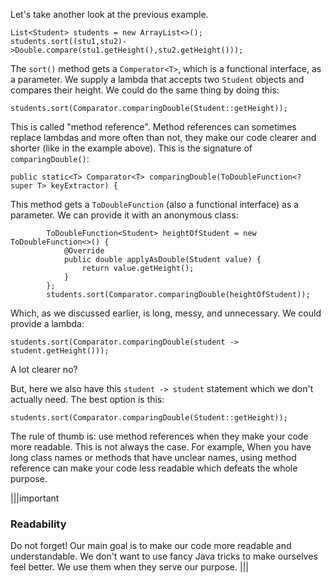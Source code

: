 Let's take another look at the previous example.
```
List<Student> students = new ArrayList<>();
students.sort((stu1,stu2)->Double.compare(stu1.getHeight(),stu2.getHeight()));
```
The `sort()` method gets a `Comperator<T>`, which is a functional interface, as a parameter.
We supply a lambda that accepts two `Student` objects and compares their height.
We could do the same thing by doing this:
```
students.sort(Comparator.comparingDouble(Student::getHeight));
```
This is called "method reference".
Method references can sometimes replace lambdas and more often than not, they make our code clearer and shorter (like in the example above).
This is the signature of `comparingDouble()`:
```
public static<T> Comparator<T> comparingDouble(ToDoubleFunction<? super T> keyExtractor) {
```
This method gets a `ToDoubleFunction` (also a functional interface) as a parameter.
We can provide it with an anonymous class:
```
        ToDoubleFunction<Student> heightOfStudent = new ToDoubleFunction<>() {
            @Override
            public double applyAsDouble(Student value) {
                return value.getHeight();
            }
        };
        students.sort(Comparator.comparingDouble(heightOfStudent));
```
Which, as we discussed earlier, is long, messy, and unnecessary.
We could provide a lambda:
```
students.sort(Comparator.comparingDouble(student -> student.getHeight()));
```
A lot clearer no?

But, here we also have this `student -> student` statement which we don't actually need.
The best option is this:
```
students.sort(Comparator.comparingDouble(Student::getHeight));
```
The rule of thumb is: use method references when they make your code more readable.
This is not always the case.
For example, When you have long class names or methods that have unclear names, using method reference can make your code less readable which defeats the whole purpose.



|||important
### Readability
Do not forget!
Our main goal is to make our code more readable and understandable.
We don't want to use fancy Java tricks to make ourselves feel better.
We use them when they serve our purpose.
|||

